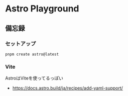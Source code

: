 # Astro Playground

## 備忘録

### セットアップ

```shell
pnpm create astro@latest
```

### Vite

AstroはViteを使ってるっぽい

- https://docs.astro.build/ja/recipes/add-yaml-support/
